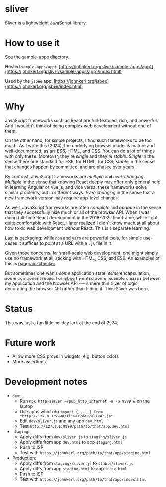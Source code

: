 # sliver

Sliver is a lightweight JavaScript library.

# How to use it

See the [sample-apps directory](sample-apps).

Hosted `sample-apps/app1`: [https://johnkerl.org/sliver/sample-apps/app1](https://johnkerl.org/sliver/sample-apps/app1/index.html)

Used by the `jsbee` app: [https://johnkerl.org/jsbee](https://johnkerl.org/jsbee/index.html)

# Why

JavaScript frameworks such as React are full-featured, rich, and powerful. And I wouldn't think of doing complex web development without one of them.

On the other hand, for simple projects, I find such frameworks to be too much. As I write this (2024), the underlying browser model is mature and well-documented, as are ES6, HTML, and CSS. You can do a lot of things with only these. Moreover, they're _single_ and they're _stable_. _Single_ in the sense there one standard for ES6, for HTML, for CSS; _stable_ in the sense that changes happen by committee, and are phased over years.

By contrast, JavaScript frameworks are _multiple_ and _ever-changing_. _Multiple_ in the sense that knowing React deeply may offer only general help in learning Angular or Vue.js, and vice versa: these frameworks solve similar problems, but in different ways. _Ever-changing_ in the sense that a new framework version may require app-level changes.

As well, JavaScript frameworks are often _complete_ and _opaque_ in the sense that they successfully hide much or all of the browser API. When I was doing full-time React development in the 2018-2020 timeframe, while I got quite comfortable with React, I later realized I didn't know much at all about how to do web development _without_ React. This is a separate learning.

Last is packaging: while `npm` and `yarn` are powerful tools, for simple use-cases it suffices to point at a URL with a `.js` file in it.

Given those concerns, for small-scale web development, one might simply use no framework at all, sticking with HTML, CSS, and ES6. An examples of this is [pangram-checker](https://github.com/johnkerl/pangram-checker).

But sometimes one wants _some_ application state, _some_ encapsulation, _some_ component reuse. For [jsbee](https://github.com/johnkerl/jsbee) I wanted some reusable classes between my application and the browser API --- a mere thin sliver of logic, decorating the browser API rather than hiding it. Thus Sliver was born.

# Status

This was just a fun little holiday lark at the end of 2024.

# Future work

* Allow more CSS props in widgets, e.g. button colors
* More assertions

# Development notes

* `dev`:
  * Run `npx http-server ~/pub_http_internet -o -p 9999 &` on the laptop
  * Use apps which do `import { ... } from "http://127.0.1:9999/sliver/dev/sliver.js"`
  * Edit `dev/sliver.js` and any app `dev.html`
  * Test `http://127.0.1:9999/path/to/that/app/dev.html`
* `staging`:
  * Apply diffs from `dev/sliver.js` to `staging/sliver.js`
  * Apply diffs from app `dev.html` to app `staging.html`
  * Push to ISP
  * Test with `https://johnkerl.org/path/to/that/app/staging.html`
* Production:
  * Apply diffs from `staging/sliver.js` to `stable/sliver.js`
  * Apply diffs from app `staging.html` to app `index.html`
  * Push to ISP
  * Test with `https://johnkerl.org/path/to/that/app/index.html`
